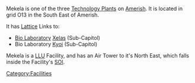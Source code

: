 Mekela is one of the three [Technology
Plants](Technology_Plant.md "wikilink") on [Amerish](Amerish.md "wikilink").
It is located in grid O13 in the South East of Amerish.

It has [Lattice](Lattice.md "wikilink") Links to:

- [Bio Laboratory](Bio_Laboratory.md "wikilink")
  [Xelas](Xelas.md "wikilink") (Sub-Capitol)
- Bio Laboratory [Kyoi](Kyoi.md "wikilink") (Sub-Capitol)

Mekela is a [LLU](LLU.md "wikilink") Facility, and has an Air Tower to it's
North East, which falls inside the Facility's [SOI](SOI.md "wikilink").

[Category:Facilities](Category:Facilities.md "wikilink")
